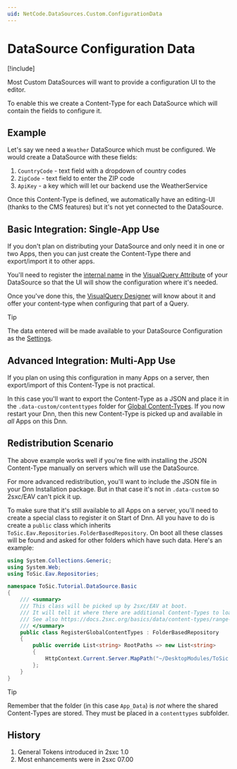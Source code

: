 ```yaml
---
uid: NetCode.DataSources.Custom.ConfigurationData
---
```


# DataSource Configuration Data

[!include[](~/pages/basics/stack/_shared-float-summary.md)]
<style>
  .context-box-summary .datasource-custom, 
  .context-box-summary .query-params,
  .context-box-summary .data-configuration
  { visibility: visible; } 
</style>

Most Custom DataSources will want to provide a configuration UI to the editor. 

To enable this we create a Content-Type for each DataSource which will contain the fields to configure it. 

## Example

Let's say we need a `Weather` DataSource which must be configured. We would create a DataSource with these fields:

1. `CountryCode` - text field with a dropdown of country codes
1. `ZipCode` - text field to enter the ZIP code
1. `ApiKey` - a key which will let our backend use the WeatherService

Once this Content-Type is defined, we automatically have an editing-UI (thanks to the CMS features) but it's not yet connected to the DataSource. 

## Basic Integration: Single-App Use

If you don't plan on distributing your DataSource and only need it in one or two Apps, then you can just create the Content-Type there and export/import it to other apps. 

You'll need to register the [internal name](xref:Basics.Data.ContentTypes.Names) in the [VisualQuery Attribute](xref:NetCode.DataSources.Custom.VisualQueryAttribute) of your DataSource so that the UI will show the configuration where it's needed. 

Once you've done this, the [VisualQuery Designer](xref:Basics.Query.VisualQuery.Index) will know about it and offer your content-type when configuring that part of a Query. 

> [!TIP]
> The data entered will be made available to your DataSource Configuration as the [Settings](xref:Abyss.Parts.LookUp.Settings).

## Advanced Integration: Multi-App Use

If you plan on using this configuration in many Apps on a server, then export/import of this Content-Type is not practical. 

In this case you'll want to export the Content-Type as a JSON and place it in the `.data-custom/contenttypes` folder for [Global Content-Types](xref:Basics.Data.ContentTypes.Global). If you now restart your Dnn, then this new Content-Type is picked up and available in _all_ Apps on this Dnn. 


## Redistribution Scenario

The above example works well if you're fine with installing the JSON Content-Type manually on servers which will use the DataSource. 

For more advanced redistribution, you'll want to include the JSON file in your Dnn Installation package. But in that case it's not in `.data-custom` so 2sxc/EAV can't pick it up. 

To make sure that it's still available to all Apps on a server, you'll need to create a special class to register it on Start of Dnn. All you have to do is create a `public` class which inherits `ToSic.Eav.Repositories.FolderBasedRepository`. On boot all these classes will be found and asked for other folders which have such data. Here's an example:

```c#
using System.Collections.Generic;
using System.Web;
using ToSic.Eav.Repositories;

namespace ToSic.Tutorial.DataSource.Basic
{
    /// <summary>
    /// This class will be picked up by 2sxc/EAV at boot.
    /// It will tell it where there are additional Content-Types to load.
    /// See also https://docs.2sxc.org/basics/data/content-types/range-global.html
    /// </summary>
    public class RegisterGlobalContentTypes : FolderBasedRepository
    {
        public override List<string> RootPaths => new List<string>
        {
            HttpContext.Current.Server.MapPath("~/DesktopModules/ToSic.Eav.DataSources.SharePoint/.data")
        };
    }
}
```

> [!TIP]
> Remember that the folder (in this case `App_Data`) is _not_ where the shared Content-Types are stored. They must be placed in a `contenttypes` subfolder. 


## History

1. General Tokens introduced in 2sxc 1.0
1. Most enhancements were in 2sxc 07.00

